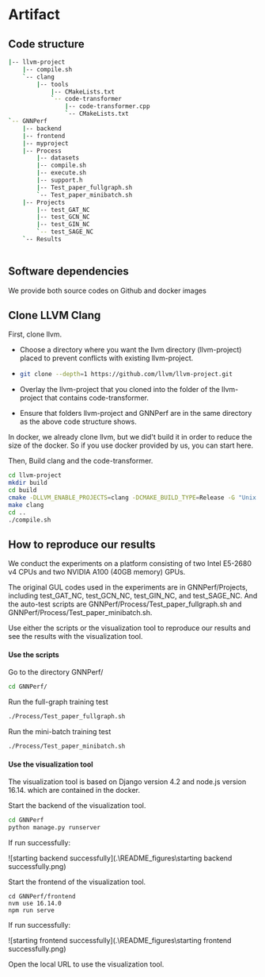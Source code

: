 # Artifact

## Code structure
```sh
|-- llvm-project
	|-- compile.sh
	`-- clang
		|-- tools
			|-- CMakeLists.txt
			`-- code-transformer
				|-- code-transformer.cpp
				`-- CMakeLists.txt
`-- GNNPerf
	|-- backend
	|-- frontend
	|-- myproject
	|-- Process
		|-- datasets
		|-- compile.sh
		|-- execute.sh
		|-- support.h
		|-- Test_paper_fullgraph.sh
		`-- Test_paper_minibatch.sh
	|-- Projects
		|-- test_GAT_NC
		|-- test_GCN_NC
		|-- test_GIN_NC
		`-- test_SAGE_NC
	`-- Results
	
```


## Software dependencies 

We provide both source codes on Github and docker images

## Clone LLVM Clang

First, clone llvm.

- Choose a directory where you want the llvm directory (llvm-project) placed to prevent conflicts with existing llvm-project. 

- ```sh
  git clone --depth=1 https://github.com/llvm/llvm-project.git
  ```

- Overlay the llvm-project that you cloned into the folder of the llvm-project that contains code-transformer. 
- Ensure that folders llvm-project and GNNPerf are in the same directory as the above code structure shows.

In docker, we already clone llvm, but we did't build it in order to reduce the size of the docker. So if you use docker provided by us, you can start here. 

Then, Build clang and the code-transformer. 

```sh
cd llvm-project
mkdir build
cd build
cmake -DLLVM_ENABLE_PROJECTS=clang -DCMAKE_BUILD_TYPE=Release -G "Unix Makefiles" ../llvm
make clang
cd ..
./compile.sh
```

## How to reproduce our results 

We conduct the experiments on a platform consisting of two Intel E5-2680 v4 CPUs and two NVIDIA A100 (40GB memory) GPUs. 

The original GUL codes used in the experiments are in GNNPerf/Projects, including test_GAT_NC, test_GCN_NC, test_GIN_NC, and test_SAGE_NC. And the auto-test scripts are GNNPerf/Process/Test_paper_fullgraph.sh and GNNPerf/Process/Test_paper_minibatch.sh. 

Use either the scripts or the visualization tool to reproduce our results and see the results with the visualization tool. 

#### Use the scripts

Go to the directory GNNPerf/

```sh
cd GNNPerf/
```

Run the full-graph training test

```sh
./Process/Test_paper_fullgraph.sh
```

Run the mini-batch training test

```sh
./Process/Test_paper_minibatch.sh
```

#### Use the visualization tool

The visualization tool is based on Django version 4.2 and node.js version 16.14. which are contained in the docker. 

Start the backend of the visualization tool.

```sh
cd GNNPerf
python manage.py runserver
```

If run successfully: 

![starting backend successfully](.\README_figures\starting backend successfully.png)

Start the frontend of the visualization tool.

```
cd GNNPerf/frontend
nvm use 16.14.0
npm run serve
```

If run successfully:

![starting frontend successfully](.\README_figures\starting frontend successfully.png)

Open the local URL to use the visualization tool. 